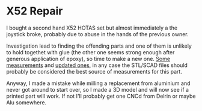 X52 Repair
==========

I bought a second hand X52 HOTAS set but almost immediately a the joystick broke, probably due to abuse in the hands of the previous owner.

Investigation lead to finding the offending parts and one of them is unlikely to hold togethet with glue (the other one seems strong enough after generous application of epoxy), so time to make a new one. [Some measurements](https://picasaweb.google.com/lh/photo/Kix43ijV4Hcf4FL3ljtJQtMTjNZETYmyPJy0liipFm0?feat=directlink) and [updated ones](https://picasaweb.google.com/lh/photo/lZT8RpTLRAX-mXj5O0_kWtMTjNZETYmyPJy0liipFm0?feat=directlink), in any case the STL/SCAD files should probably be considered the best source of measurements for this part.

Anyway, I made a mistake while milling a replacement from aluminium and never got around to start over, so I made a 3D model and will now see if a printed part will work. If not I'll probably get one CNCd from Delrin or maybe Alu somewhere.

